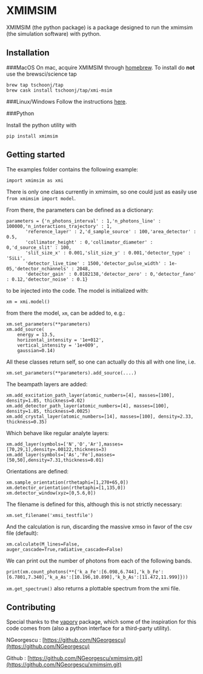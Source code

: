 

# XMIMSIM


XMIMSIM (the python package) is a package designed to run the xmimsim (the simulation software) with python.


## Installation

###MacOS
On mac, acquire XMIMSIM through [homebrew](http://brew.sh). To install do **not** use the brewsci/science tap

    brew tap tschoonj/tap
    brew cask install tschoonj/tap/xmi-msim

###Linux/Windows
Follow the instructions [here](https://github.com/tschoonj/xmimsim/wiki/Installation-instructions).


###Python

Install the python utility with

    pip install xmimsim

## Getting started

The examples folder contains the following example: 

    import xmimsim as xmi    

There is only one class currently in xmimsim, so one could just as easily use `from xmimsim import model`.

From there, the parameters can be defined as a dictionary:

    parameters = {'n_photons_interval' : 1,'n_photons_line' : 100000,'n_interactions_trajectory' : 1,
           'reference_layer' : 2,'d_sample_source' : 100,'area_detector' : 0.5,
           'collimator_height' : 0,'collimator_diameter' : 0,'d_source_slit' : 100,
           'slit_size_x' : 0.001,'slit_size_y' : 0.001,'detector_type' : 'SiLi',
           'detector_live_time' : 1500,'detector_pulse_width' : 1e-05,'detector_nchannels' : 2048,
           'detector_gain' : 0.0182138,'detector_zero' : 0,'detector_fano' : 0.12,'detector_noise' : 0.1}
    
to be injected into the code. The model is initialized with:
    
    xm = xmi.model()

from there the model, `xm`, can be added to, e.g.:

    xm.set_parameters(**parameters)
    xm.add_source(
        energy = 13.5,
        horizontal_intensity = '1e+012',
        vertical_intensity = '1e+009',
        gaussian=0.14)

All these classes return self, so one can actually do this all with one line, i.e.

    xm.set_parameters(**parameters).add_source(....)

The beampath layers are added: 

    xm.add_excitation_path_layer(atomic_numbers=[4], masses=[100], density=1.85, thickness=0.02)
    xm.add_detector_path_layer(atomic_numbers=[4], masses=[100], density=1.85, thickness=0.0025)
    xm.add_crystal_layer(atomic_numbers=[14], masses=[100], density=2.33, thickness=0.35)

Which behave like regular analyte layers:

    xm.add_layer(symbols=['N','O','Ar'],masses=[70,29,1],density=.00122,thickness=3)
    xm.add_layer(symbols=['As','Fe'],masses=[50,50],density=7.31,thickness=0.01)

Orientations are defined:

    xm.sample_orientation(rthetaphi=[1,270+65,0])
    xm.detector_orientation(rthetaphi=[1,135,0])
    xm.detector_window(xyz=[0,5.6,0])

The filename is defined for this, although this is not strictly necessary:

    xm.set_filename('xmsi_testfile')

And the calculation is run, discarding the massive xmso in favor of the csv file (default): 

    xm.calculate(M_lines=False, auger_cascade=True,radiative_cascade=False)

We can print out the number of photons from each of the following bands.

    print(xm.count_photons(**{'k_a_Fe':[6.098,6.744],'k_b_Fe':[6.7801,7.340],'k_a_As':[10.196,10.890],'k_b_As':[11.472,11.999]}))    

`xm.get_spectrum()` also returns a plottable spectrum from the xmi file.


## Contributing
Special thanks to the [vapory](https://github.com/Zulko/vapory) package, which some of the inspiration for this code comes from (also a python interface for a third-party utility).

NGeorgescu : [https://github.com/NGeorgescu](https://github.com/NGeorgescu)

Github : [https://github.com/NGeorgescu/xmimsim.git](https://github.com/NGeorgescu/xmimsim.git)
